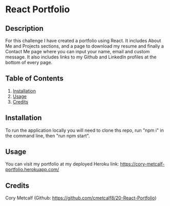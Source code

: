 # React Portfolio

## Description

For this challenge I have created a portfolio using React. It includes About Me and Projects sections, and a page to download my resume and finally a Contact Me page where you can input your name, email and custom message. It also includes links to my Github and LinkedIn profiles at the bottom of every page. 

## Table of Contents

1. [Installation](#installation)
2. [Usage](#usage)
3. [Credits](#credits)

## Installation

To run the application locally you will need to clone ths repo, run "npm i" in the command line, then "run npm start". 

## Usage

You can visit my portfolio at my deployed Heroku link: https://cory-metcalf-portfolio.herokuapp.com/

## Credits

Cory Metcalf (Github: https://github.com/cmetcalf8/20-React-Portfolio)
